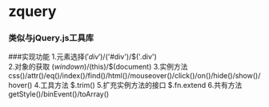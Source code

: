 # zquery
### 类似与jQuery.js工具库
###实现功能
  1.元素选择$('div')/$('#div')/$('.div')  
  2.对象的获取 $(windown)/$(this)/$(document)
  3.实例方法 css()/attr()/eq()/index()/find()/html()/mouseover()/click()/on()/hide()/show()/hover()
  4.工具方法 $.trim()
  5.扩充实例方法的接口 $.fn.extend
  6.共有方法 getStyle()/binEvent()/toArray()